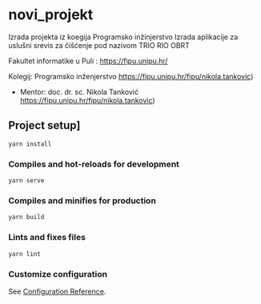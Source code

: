 # novi_projekt
Izrada projekta iz koegija Programsko inžinjerstvo
Izrada aplikacije za uslušni srevis za čišćenje pod nazivom TRIO RIO OBRT

Fakultet informatike u Puli : https://fipu.unipu.hr/

Kolegij: Programsko inženjerstvo https://fipu.unipu.hr/fipu/nikola.tankovic)

- Mentor: doc. dr. sc. Nikola Tanković https://fipu.unipu.hr/fipu/nikola.tankovic)
## Project setup]
```
yarn install
```

### Compiles and hot-reloads for development
```
yarn serve
```

### Compiles and minifies for production
```
yarn build
```

### Lints and fixes files
```
yarn lint
```

### Customize configuration
See [Configuration Reference](https://cli.vuejs.org/config/).
